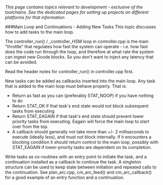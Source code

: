 _This page contains topics relevant to development - exclusive of the toolchains. See the dedicated pages for setting up projects on different platforms for that information_

###Main Loop and Continuations - Adding New Tasks
This topic discusses how to add tasks to the main loop.

The controller_run() / _controller_HSM loop in controller.cpp is the main "throttle" that regulates how fast the system can operate - i.e. how fast does the code run through the loop, and therefore at what rate the system can ingest new Gcode blocks. So you don't want to inject any latency that can be avoided. 

Read the header notes for controller_run() in controller.cpp first.

New tasks can be added as callbacks inserted into the main loop. Any task that is added to the main loop must behave properly. That is: 
- Return as fast as you can (preferably STAT_NOOP) if you have nothing to do
- Return STAT_OK if that task's end state would not block subsequent tasks from executing
- Return STAT_EAGAIN if that task's end state should prevent lower priority tasks from executing. Eagain will force the main loop to start over from the top.
- A callback should generally not take more than +/- 2 milliseconds to execute (ideally less), and must not block internally. If it encounters a blocking condition it should return control to the main loop, possibly with STAT_EAGAIN if lower-priority tasks are dependent on its completion.

Write tasks as co-routines with an entry point to initiate the task, and a continuation installed as a callback to continue the task. A singleton structure can be used to keep state between initiation and repeated calls to the continuation. See plan_arc.cpp, cm_arc_feed() and cm_arc_callback() for a good example of an entry function and a continuation.
